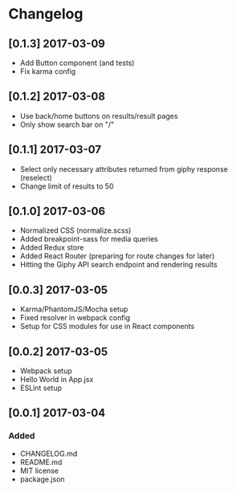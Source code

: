 # Changelog

## [0.1.3] 2017-03-09
- Add Button component (and tests)
- Fix karma config

## [0.1.2] 2017-03-08
- Use back/home buttons on results/result pages
- Only show search bar on "/"

## [0.1.1] 2017-03-07
- Select only necessary attributes returned from giphy response (reselect)
- Change limit of results to 50

## [0.1.0] 2017-03-06
- Normalized CSS (normalize.scss)
- Added breakpoint-sass for media queries
- Added Redux store
- Added React Router (preparing for route changes for later)
- Hitting the Giphy API search endpoint and rendering results

## [0.0.3] 2017-03-05
- Karma/PhantomJS/Mocha setup
- Fixed resolver in webpack config
- Setup for CSS modules for use in React components

## [0.0.2] 2017-03-05
- Webpack setup
- Hello World in App.jsx
- ESLint setup

## [0.0.1] 2017-03-04
### Added
- CHANGELOG.md
- README.md
- MIT license
- package.json